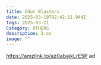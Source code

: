 ```yaml
---
title: Odor Blasters
date: 2025-03-19T02:42:11.944Z
tags: 2025-03-21
Category: OTHERS
description: 3.xx
image: ""
---
```

https://amzlink.to/az0abajkLrE5P   ad
